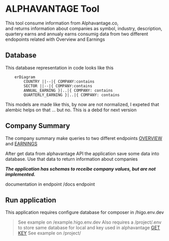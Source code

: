 # ALPHAVANTAGE Tool

This tool consume information from Alphavantage.co,  
and returns information about companies as 
symbol, industry, description, quartery earns and annualy earns
consumig data from two different endopoints related with Overview and Earnings

## Database 
This database representation in code looks like this

```mermaid
    erDiagram
        COUNTRY ||--|{ COMPANY:contains
        SECTOR ||--|{ COMPANY:contains
        ANNUAL_EARNING }|..|{ COMPANY: contains
        QUARTERLY_EARNING }|..|{ COMPANY: contains
```
This models are made like this, by now are not normalized, I expeted that alembic helps on that ... but no. 
This is a debd for next version

## Company Summary
The company summary make queries to two differet endpoints 
[OVERVIEW](https://www.alphavantage.co/documentation/#company-overview) and 
[EARNINGS](https://www.alphavantage.co/documentation/#earnings)

After get data from alphavantage API the application save some data into database. 
Use that data to return information about companies

***The application has schemas to receibe company values, but are not implemented.***


documentation  in endpoint  /docs endpoint 

## Run application
This application requires configure database for composer in  /higo.env.dev 
> See example on /example.higo.env.dev
Also requires a /project/.env to store same database for local and key used in alphavantage  [GET KEY](https://www.alphavantage.co/support/#api-key)
> See example on /project/
